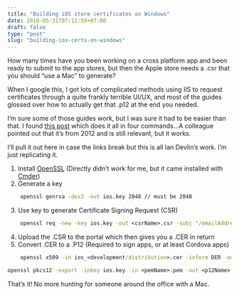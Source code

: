 ```yaml
---
title: "Building iOS store certificates on Windows"
date: 2018-05-31T07:11:59+07:00
draft: false
type: "post"
slug: "building-ios-certs-on-windows"
---
```


How many times have you been working on a cross platform app and been ready to submit to the app stores, but then the Apple store needs a .csr that you should “use a Mac” to generate?  

When I google this, I got lots of complicated methods using IIS to request certificates through a quite frankly terrible UI/UX, and most of the guides glossed over how to actually get that .p12 at the end you needed.
  
<!--more-->  

I’m sure some of those guides work, but I was sure it had to be easier than that. I found [this post](http://www.iandevlin.com/blog/2012/11/phonegap/building-an-ios-signing-key-for-phonegap-in-windows/) which does it all in four commands…A colleague pointed out that it’s from 2012 and is still relevant, but it works.  

I’ll pull it out here in case the links break but this is all Ian Devlin’s work. I’m just replicating it.  

1. Install [OpenSSL](https://www.openssl.org/) (Directly didn’t work for me, but it came installed with [Cmder](http://cmder.net/))
2. Generate a key  

``` cmd
    openssl genrsa -des3 -out ios.key 2048 // must be 2048
```
3. Use key to generate Certificate Signing Request (CSR)  

``` cmd
    openssl req -new -key ios.key -out <csrName>.csr -subj '/emailAddress=MY-EMAIL-ADDRESS, CN=COMPANY-NAME, C=COUNTRY-CODE'
```
4. Upload the .CSR to the portal which then gives you a .CER in return
5. Convert .CER to a .P12 (Required to sign apps, or at least Cordova apps)

``` cmd 
    openssl x509 -in ios_<development/distribution>.cer -inform DER -out <pemName>.pem -outform PEM
```

``` cmd 
openssl pkcs12 -export -inkey ios.key -in <pemName>.pem -out <p12Name>.p12
```

That’s it! No more hunting for someone around the office with a Mac.